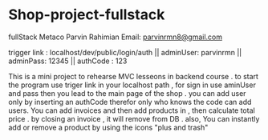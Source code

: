 # Shop-project-fullstack
fullStack Metaco Parvin Rahimian Email: parvinrmn8@gmail.com

trigger link : localhost/dev/public/login/auth || adminUser: parvinrmn || adminPass: 12345 || authCode : 123

This is a mini project to rehearse MVC lesseons in backend course . to start the program use triger link in your localhost path , for sign in use aminUser and pass then you lead to the main page of the shop . you can add user only by inserting an authCode therefor only who knows the code can add users. You can add invoices and then add products in , then calculate total price . by closing an invoice , it will remove from DB . also, You can instantly add or remove a product by using the icons "plus and trash"
